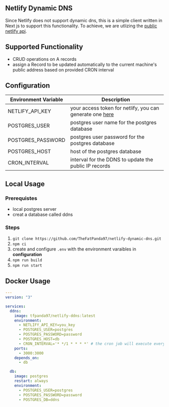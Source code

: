 ## Netlify Dynamic DNS
Since Netlify does not support dynamic dns, this is a simple client written in Next js to support this functionality. To achieve, we are utlizing the [public netlify api](https://open-api.netlify.com/).

## Supported Functionality
- CRUD operations on A records
- assign a Record to be updated automatically to the current machine's public address based on provided CRON interval

## Configuration
| Environment Variable | Description                                                                                           |
|----------------------|-------------------------------------------------------------------------------------------------------|
| NETLIFY_API_KEY      | your access token for netlify, you can generate one [here](https://app.netlify.com/user/applications) |
| POSTGRES_USER        | postgres user name for the postgres database                                                          |
| POSTGRES_PASSWORD    | postgres user password for the postgres database                                                      |
| POSTGRES_HOST        | host of the postgres database                                                                         |
| CRON_INTERVAL        | interval for the DDNS to update the public IP records                                                 |

## Local Usage
### Prerequistes
- local postgres server
- creat a database called ddns

### Steps
1. `git clone https://github.com/TheFatPanda97/netlify-dynamic-dns.git`
2. `npm ci`
3. create and configure `.env` with the environment varaibles in **configuration**
4. `npm run build`
5. `npm run start`

## Docker Usage
```yml
---
version: "3"

services:
  ddns:
    image: tfpanda97/netlify-ddns:latest
    environment:
      - NETLIFY_API_KEY=you_key
      - POSTGRES_USER=postgres
      - POSTGRES_PASSWORD=password
      - POSTGRES_HOST=db
      - CRON_INTERVAL='* */1 * * * *' # the cron job will execute every hour to update the indicated records to be the public ip address of the host machine
    ports:
      - 3000:3000
    depends_on:
      - db

  db:
    image: postgres
    restart: always
    environment:
      - POSTGRES_USER=postgres
      - POSTGRES_PASSWORD=password
      - POSTGRES_DB=ddns

```